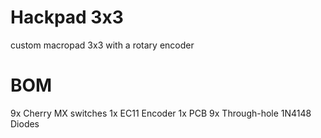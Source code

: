 # Hackpad 3x3
custom macropad 3x3 with a rotary encoder
# BOM
9x Cherry MX switches
1x EC11 Encoder
1x PCB
9x Through-hole 1N4148 Diodes


